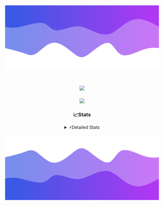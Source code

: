 ![Header](./header.png)
<div align="center">

<h1 align="center">
  <a href="https://git.io/typing-svg">
    <img src="https://readme-typing-svg.herokuapp.com/?lines=Hello,+There!+%F0%9F%91%8B;This+is+chicho.;Owner+on+Ocean;&center=true&size=25">
  </a>
</h1>
  
<p align="center">
  <img src="https://lanyard.cnrad.dev/api/852683595378196480" />
</p>

### 📈Stats
<details>
    <summary> ⚡Detailed Stats</summary>
    <br/>

<!--START_SECTION:waka-->
![Code Time](http://img.shields.io/badge/Code%20Time-615%20hrs%2025%20mins-blue)

![Profile Views](http://img.shields.io/badge/Profile%20Views-1-blue)

**🐱 My GitHub Data** 

> 📦 59.5 kB Used in GitHub's Storage 
 > 
> 🏆 1 Contributions in the Year 2024
 > 
> 🚫 Not Opted to Hire
 > 
> 📜 13 Public Repositories 
 > 
> 🔑 8 Private Repositories 
 > 
**I'm a Night 🦉** 

```text
🌞 Morning                20 commits          █░░░░░░░░░░░░░░░░░░░░░░░░   05.52 % 
🌆 Daytime                40 commits          ███░░░░░░░░░░░░░░░░░░░░░░   11.05 % 
🌃 Evening                159 commits         ███████████░░░░░░░░░░░░░░   43.92 % 
🌙 Night                  143 commits         ██████████░░░░░░░░░░░░░░░   39.50 % 
```
📅 **I'm Most Productive on Tuesday** 

```text
Monday                   19 commits          █░░░░░░░░░░░░░░░░░░░░░░░░   05.25 % 
Tuesday                  103 commits         ███████░░░░░░░░░░░░░░░░░░   28.45 % 
Wednesday                69 commits          █████░░░░░░░░░░░░░░░░░░░░   19.06 % 
Thursday                 48 commits          ███░░░░░░░░░░░░░░░░░░░░░░   13.26 % 
Friday                   41 commits          ███░░░░░░░░░░░░░░░░░░░░░░   11.33 % 
Saturday                 31 commits          ██░░░░░░░░░░░░░░░░░░░░░░░   08.56 % 
Sunday                   51 commits          ████░░░░░░░░░░░░░░░░░░░░░   14.09 % 
```


📊 **This Week I Spent My Time On** 

```text
🕑︎ Time Zone: America/Argentina/Buenos_Aires

💬 Programming Languages: 
JavaScript               6 hrs 42 mins       ██████████░░░░░░░░░░░░░░░   41.67 % 
Python                   5 hrs 57 mins       █████████░░░░░░░░░░░░░░░░   36.98 % 
HTML                     2 hrs 10 mins       ███░░░░░░░░░░░░░░░░░░░░░░   13.53 % 
JSON                     47 mins             █░░░░░░░░░░░░░░░░░░░░░░░░   04.89 % 
Nginx configuration file 19 mins             █░░░░░░░░░░░░░░░░░░░░░░░░   02.01 % 

🔥 Editors: 
VS Code                  16 hrs 5 mins       █████████████████████████   100.00 % 

🐱‍💻 Projects: 
Unknown Project          11 hrs 41 mins      ██████████████████░░░░░░░   72.69 % 
Backend                  3 hrs 32 mins       █████░░░░░░░░░░░░░░░░░░░░   21.98 % 
bot2                     36 mins             █░░░░░░░░░░░░░░░░░░░░░░░░   03.76 % 
bot                      15 mins             ░░░░░░░░░░░░░░░░░░░░░░░░░   01.56 % 

💻 Operating System: 
Windows                  16 hrs 5 mins       █████████████████████████   100.00 % 
```

**I Mostly Code in JavaScript** 

```text
JavaScript               10 repos            ████████░░░░░░░░░░░░░░░░░   32.26 % 
HTML                     6 repos             █████░░░░░░░░░░░░░░░░░░░░   19.35 % 
CSS                      4 repos             ███░░░░░░░░░░░░░░░░░░░░░░   12.90 % 
C#                       2 repos             ██░░░░░░░░░░░░░░░░░░░░░░░   06.45 % 
Batchfile                1 repo              █░░░░░░░░░░░░░░░░░░░░░░░░   03.23 % 
```




 Last Updated on 11/01/2024 23:13:09 UTC
<!--END_SECTION:waka-->
</details>

![Footer](./footer.png)
